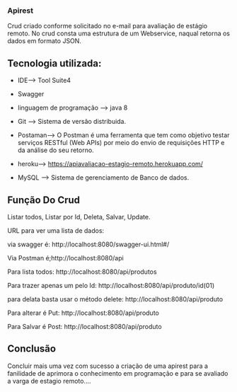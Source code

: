 ### Apirest
Crud criado conforme solicitado no e-mail para avaliação de estágio remoto. 
No crud consta uma estrutura de um Webservice, naqual retorna os dados em formato JSON.

## Tecnologia utilizada:
* IDE--> Tool Suite4

* Swagger

* linguagem de programação --> java 8

* Git --> Sistema de versão distribuida.

* Postaman--> O Postman é uma ferramenta que tem como objetivo testar serviços RESTful (Web APIs) por meio do envio de requisições HTTP e da análise do seu retorno.

* heroku--> https://apiavaliacao-estagio-remoto.herokuapp.com/

* MySQL --> Sistema de gerenciamento de Banco de dados.

## Função Do Crud
Listar todos, Listar por Id, Deleta, Salvar, Update. 

URL para ver uma lista de dados: 

via swagger é:    http://localhost:8080/swagger-ui.html#/ 

Via Postman é;http://localhost:8080/api

Para lista todos: http://localhost:8080/api/produtos

Para trazer apenas um pelo Id: http://localhost:8080/api/produto/id(01)

para delata basta usar o método delete: http://localhost:8080/api/produto

Para alterar é Put: http://localhost:8080/api/produto

Para Salvar é Post: http://localhost:8080/api/produto

## Conclusão
Concluir mais uma vez com sucesso a criação de uma apirest para a fanilidade de aprimora o conhecimento em programação e para se avaliado a varga de estagio remoto....

